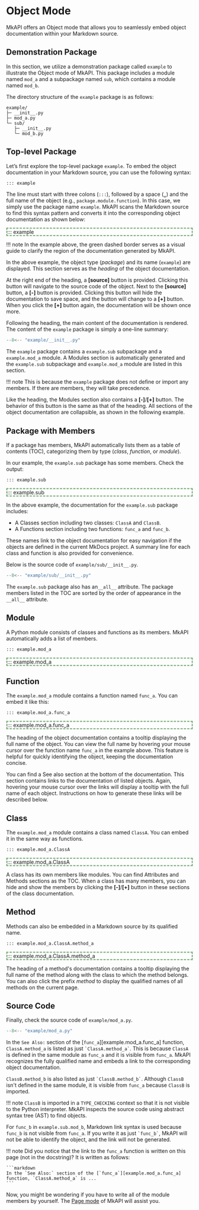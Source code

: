 # Object Mode

MkAPI offers an Object mode that allows you to seamlessly
embed object documentation within your Markdown source.

## Demonstration Package

In this section, we utilize a demonstration package called
`example` to illustrate the Object mode of MkAPI.
This package includes a module named `mod_a` and a subpackage named `sub`,
which contains a module named `mod_b`.

The directory structure of the `example` package is as follows:

```text
example/
├─ __init__.py
├─ mod_a.py
└─ sub/
   ├─ __init__.py
   └─ mod_b.py
```

## Top-level Package

Let’s first explore the top-level package `example`.
To embed the object documentation in your Markdown source,
you can use the following syntax:

```markdown
::: example
```

The line must start with three colons (`:::`), followed by a
space (<code>&blank;</code>) and the full name of the object
(e.g., `package.module.function`).
In this case, we simply use the package name `example`.
MkAPI scans the Markdown source to find this syntax pattern
and converts it into the corresponding object documentation
as shown below:

<div markdown="1" style="border: 3px dashed #22772288;">
::: example
</div>

!!! note
    In the example above, the green dashed border serves as a visual
    guide to clarify the region of the documentation generated by MkAPI.

In the above example,
the object type (*package*) and its name (`example`) are displayed.
This section serves as the *heading* of the object documentation.

At the right end of the heading, a **[source]** button is provided.
Clicking this button will navigate to the source code of the object.
Next to the **[source]** button, a **[-]** button is provided.
Clicking this button will hide the documentation to save space, and
the button will change to a **[+]** button.
When you click the **[+]** button again, the documentation will be
shown once more.

Following the heading, the main content of the documentation is rendered.
The content of the `example` package is simply a one-line summary:

```python title="example/__init__.py"
--8<-- "example/__init__.py"
```

The `example` package contains a `example.sub` subpackage and a `example.mod_a` module.
A <span class="mkapi-section-name">Modules</span>
section is automatically generated and the `example.sub` subpackage
and `example.mod_a` module are listed in this section.

!!! note
    This is because the `example` package does not define or import any members.
    If there are members, they will take precedence.

Like the heading, the
<span class="mkapi-section-name">Modules</span>
section also contains a **[-]**/**[+]** button.
The behavior of this button is the same as that of the heading.
All sections of the object documentation are collapsible,
as shown in the following example.

## Package with Members

If a package has members, MkAPI automatically lists them
as a table of contents (TOC),
categorizing them by type (*class*, *function*, or *module*).

In our example, the `example.sub` package has some members.
Check the output:

```markdown
::: example.sub
```

<div markdown="1" style="border: 3px dashed #22772288;">
::: example.sub
</div>

In the above example, the documentation for the `example.sub`
package includes:

- A <span class="mkapi-section-name">Classes</span> section
  including two classes: `ClassA` and `ClassB`.
- A <span class="mkapi-section-name">Functions</span> section
  including two functions: `func_a` and `func_b`.

These names link to the object documentation for easy navigation
if the objects are defined in the current MkDocs project.
A summary line for each class and function is also provided for convenience.

Below is the source code of `example/sub/__init__.py`.

```python title="example/sub/__init__.py"
--8<-- "example/sub/__init__.py"
```

The `example.sub` package also has an`__all__` attribute.
The package members listed in the TOC are sorted by the order
of appearance in the `__all__` attribute.

## Module

A Python module consists of classes and functions as its members.
MkAPI automatically adds a list of members.

```markdown
::: example.mod_a
```

<div markdown="1" style="border: 3px dashed #22772288;">
::: example.mod_a
</div>

## Function

The `example.mod_a` module contains a function
named `func_a`. You can embed it like this:

```markdown
::: example.mod_a.func_a
```

<div markdown="1" style="border: 3px dashed #22772288;">
::: example.mod_a.func_a
</div>

The heading of the object documentation
contains a tooltip displaying the full name of the object.
You can view the full name by hovering your mouse cursor over the
function name `func_a` in the example above.
This feature is helpful for quickly identifying the object,
keeping the documentation concise.

You can find a <span class="mkapi-section-name">See also</span>
section at the bottom of the documentation.
This section contains links to the documentation of listed objects.
Again, hovering your mouse cursor over the links will display a tooltip
with the full name of each object.
Instructions on how to generate these links will be described below.

## Class

The `example.mod_a` module contains a class
named `ClassA`. You can embed it in the same way as functions.

```markdown
::: example.mod_a.ClassA
```

<div markdown="1" style="border: 3px dashed #22772288;">
::: example.mod_a.ClassA
</div>

A class has its own members like modules.
You can find <span class="mkapi-section-name">Attributes</span> and
<span class="mkapi-section-name">Methods</span> sections
as the TOC.
When a class has many members, you can hide and show
the members by clicking the **[-]**/**[+]** button
in these sections of the class documentation.

## Method

Methods can also be embedded in a Markdown source
by its qualified name.

```markdown
::: example.mod_a.ClassA.method_a
```

<div markdown="1" style="border: 3px dashed #22772288;">
::: example.mod_a.ClassA.method_a
</div>

The heading of a method's documentation
contains a tooltip displaying the full name of the method
along with the class to which the method belongs.
You can also click the prefix *method* to display the
qualified names of all methods on the current page.

## Source Code

Finally, check the source code of `example/mod_a.py`.

```python title="example/mod_a.py"
--8<-- "example/mod_a.py"
```

In the `See Also:` section of the
[`func_a`][example.mod_a.func_a] function,
`ClassA.method_a` is listed as just `` `ClassA.method_a` ``.
This is because `ClassA` is defined in the same module
as `func_a` and it is visible from `func_a`.
MkAPI recognizes the fully qualified name
and embeds a link to the corresponding object documentation.

`ClassB.method_b` is also listed as just `` `ClassB.method_b` ``.
Although `ClassB` isn't defined in the same module,
it is visible from `func_a` because `ClassB` is imported.

!!! note
    `ClassB` is imported in a `TYPE_CHECKING` context so that
    it is not visible to the Python interpreter.
    MkAPI inspects the source code using abstract syntax tree (AST)
    to find objects.

For `func_b` in `example.sub.mod_b`,
Markdown link syntax is used because `func_b` is not
visible from `func_a`.
If you write it as just `` `func_b` ``,
MkAPI will not be able to identify the object, and
the link will not be generated.

!!! note
    Did you notice that the link to the `func_a` function
    is written on this page (not in the docstring)?
    It is written as follows:

    ```markdown
    In the `See Also:` section of the [`func_a`][example.mod_a.func_a]
    function, `ClassA.method_a` is ...
    ```

Now, you might be wondering if you have to write all of the
module members by yourself.
The [Page mode](page.md) of MkAPI will assist you.
